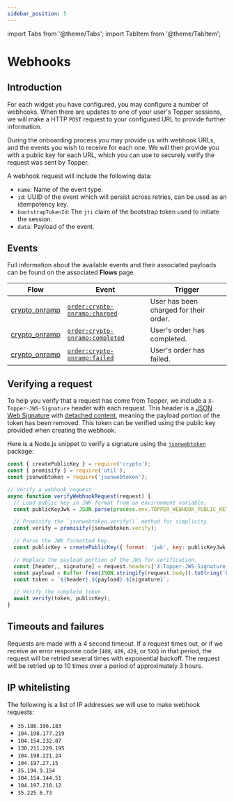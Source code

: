 ```yaml
---
sidebar_position: 5
---
```


import Tabs from '@theme/Tabs';
import TabItem from '@theme/TabItem';

# Webhooks

## Introduction

For each widget you have configured, you may configure a number of webhooks. When there are updates to one of your user's Topper sessions, we will make a HTTP `POST` request to your configured URL to provide further information.

During the onboarding process you may provide us with webhook URLs, and the events you wish to receive for each one. We will then provide you with a public key for each URL, which you can use to securely verify the request was sent by Topper.

A webhook request will include the following data:

- `name`: Name of the event type.
- `id`: UUID of the event which will persist across retries, can be used as an idempotency key.
- `bootstrapTokenId`: The `jti` claim of the bootstrap token used to initiate the session.
- `data`: Payload of the event.

## Events

Full information about the available events and their associated payloads can be found on the associated **Flows** page.

| Flow | Event | Trigger |
| - | - | - |
| [crypto_onramp](./flows/crypto-onramp.mdx) | [`order:crypto-onramp:charged`](./flows/crypto-onramp.mdx#ordercrypto-onrampcharged) | User has been charged for their order. |
| [crypto_onramp](./flows/crypto-onramp.mdx) | [`order:crypto-onramp:completed`](./flows/crypto-onramp.mdx#ordercrypto-onrampcompleted) | User's order has completed. |
| [crypto_onramp](./flows/crypto-onramp.mdx) | [`order:crypto-onramp:failed`](./flows/crypto-onramp.mdx#ordercrypto-onrampfailed) | User's order has failed. |

## Verifying a request

To help you verify that a request has come from Topper, we include a `X-Topper-JWS-Signature` header with each request. This header is a [JSON Web Signature](https://datatracker.ietf.org/doc/html/rfc7515) with [detached content](https://datatracker.ietf.org/doc/html/rfc7515#appendix-F), meaning the payload portion of the token has been removed. This token can be verified using the public key provided when creating the webhook.

<Tabs>
  <TabItem label="Node.js" value="nodejs" default>

Here is a Node.js snippet to verify a signature using the [`jsonwebtoken`](https://github.com/auth0/node-jsonwebtoken) package:

```js
const { createPublicKey } = require('crypto');
const { promisify } = require('util');
const jsonwebtoken = require('jsonwebtoken');

// Verify a webhook request.
async function verifyWebhookRequest(request) {
  // Load public key in JWK format from an environment variable.
  const publicKeyJwk = JSON.parse(process.env.TOPPER_WEBHOOK_PUBLIC_KEY);

  // Promisify the `jsonwebtoken.verify()` method for simplicity.
  const verify = promisify(jsonwebtoken.verify);

  // Parse the JWK formatted key.
  const publicKey = createPublicKey({ format: 'jwk', key: publicKeyJwk });

  // Replace the payload portion of the JWS for verification.
  const [header,, signature] = request.headers['X-Topper-JWS-Signature'].split('.');
  const payload = Buffer.from(JSON.stringify(request.body)).toString('base64url');
  const token = `${header}.${payload}.${signature}`;

  // Verify the complete token.
  await verify(token, publicKey);
}
```

  </TabItem>
</Tabs>

## Timeouts and failures

Requests are made with a 4 second timeout. If a request times out, or if we receive an error response code (`408`, `409`, `429`, or `5XX`) in that period, the request will be retried several times with exponential backoff. The request will be retried up to 10 times over a period of approximately 3 hours.

## IP whitelisting

The following is a list of IP addresses we will use to make webhook requests:

- `35.188.196.183`
- `104.198.177.219`
- `104.154.232.87`
- `130.211.229.195`
- `104.198.221.24`
- `104.197.27.15`
- `35.194.9.154`
- `104.154.144.51`
- `104.197.210.12`
- `35.225.6.73`
